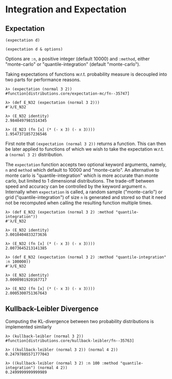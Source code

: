 # Integration and Expectation

## Expectation
`(expectation d)`

`(expectation d & options)`

Options are `:n`, a positive integer (default 10000) and `:method`, either "monte-carlo" or "quantile-integration" (default "monte-carlo").

Taking expectations of functions w.r.t. probability measure is decoupled into two parts for performance reasons.

```
λ> (expectation (normal 3 2))
#function[distributions.core/expectation-mc/fn--35747]

λ> (def E_N32 (expectation (normal 3 2)))
#'λ/E_N32

λ> (E_N32 identity)
2.9840497981514345

λ> (E_N23 (fn [x] (* (- x 3) (- x 3))))
1.9547371857236546
```
First note that `(expectation (normal 3 2))` returns a function. This can then be later applied to functions of which we wish to take the expectation w.r.t. a `(normal 3 2)` distribution.

The `expectation` function accepts two optional keyword arguments, namely, `n` and `method` which default to 10000 and "monte-carlo". An alternative to monte carlo is "quantile-integration" which is more accurate than monte carlo, but limited to 1 dimensional distributions. The trade-off between speed and accuracy can be controlled by the keyword argument `n`. Internally when `expectation` is called, a random sample ("monte-carlo") or grid ("quantile-integration") of size `n` is generated and stored so that it need not be recomputed when calling the resulting function multiple times.

```
λ> (def E_N32 (expectation (normal 3 2) :method "quantile-integration"))
#'λ/E_N32

λ> (E_N32 identity)
3.0010404833273636

λ> (E_N32 (fn [x] (* (- x 3) (- x 3))))
2.0073645213141385
```

```
λ> (def E_N32 (expectation (normal 3 2) :method "quantile-integration" :n 100000))
#'λ/E_N32

λ> (E_N32 identity)
3.0000981920167717

λ> (E_N32 (fn [x] (* (- x 3) (- x 3))))
2.0005300751367643
```

## Kullback-Leibler Divergence
Computing the KL-divergence between two probability distributions is implemented similarly

```
λ> (kullback-leibler (normal 3 2))
#function[distributions.core/kullback-leibler/fn--35763]

λ> ((kullback-leibler (normal 3 2)) (normal 4 2))
0.24797805571777043

λ> ((kullback-leibler (normal 3 2) :n 100 :method "quantile-integration") (normal 4 2))
0.2499999999999989
```
